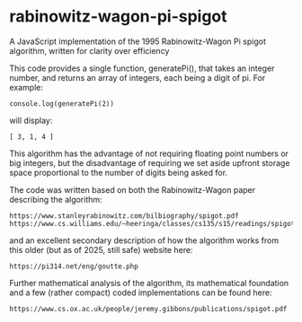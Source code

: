 # rabinowitz-wagon-pi-spigot

A JavaScript implementation of the 1995 Rabinowitz-Wagon Pi spigot algorithm, written for clarity over efficiency

This code provides a single function, generatePi(), that takes an integer number, and returns an array of integers, each being a digit of pi. For example:

    console.log(generatePi(2))

will display:

    [ 3, 1, 4 ]

This algorithm has the advantage of not requiring floating point numbers or big integers, but the disadvantage of requiring we set aside upfront storage space proportional to the number of digits being asked for.

The code was written based on both the Rabinowitz-Wagon paper describing the algorithm:

    https://www.stanleyrabinowitz.com/bilbiography/spigot.pdf
    https://www.cs.williams.edu/~heeringa/classes/cs135/s15/readings/spigot.pdf

and an excellent secondary description of how the algorithm works from this older (but as of 2025, still safe) website here:

    https://pi314.net/eng/goutte.php

Further mathematical analysis of the algorithm, its mathematical foundation and a few (rather compact) coded implementations can be found here:

    https://www.cs.ox.ac.uk/people/jeremy.gibbons/publications/spigot.pdf
